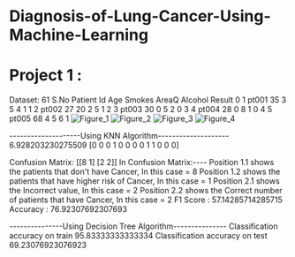 # Diagnosis-of-Lung-Cancer-Using-Machine-Learning

# Project 1 :
Dataset:  61
   S.No Patient Id  Age  Smokes  AreaQ  Alcohol  Result
0     1      pt001   35       3      5        4       1
1     2      pt002   27      20      2        5       1
2     3      pt003   30       0      5        2       0
3     4      pt004   28       0      8        1       0
4     5      pt005   68       4      5        6       1
![Figure_1](https://user-images.githubusercontent.com/88590516/153700948-2d1681df-a728-4afb-91d4-6b97c01d0ebc.png)
![Figure_2](https://user-images.githubusercontent.com/88590516/153700950-b2e8e98d-4b20-465d-bcd2-c8fb1f00daad.png)
![Figure_3](https://user-images.githubusercontent.com/88590516/153700951-f739a9e0-3665-428b-9d30-9ca2326562ca.png)
![Figure_4](https://user-images.githubusercontent.com/88590516/153700952-77475e9b-84f9-403d-8e08-a8869ddbaf49.png)

--------------------Using KNN Algorithm--------------------
6.928203230275509
[0 0 0 1 0 0 0 0 1 1 0 0 0]

Confusion Matrix: 
[[8 1]
 [2 2]]
In Confusion Matrix:----
Position 1.1 shows the patients that don't have Cancer, In this case = 8
Position 1.2 shows the patients that have higher risk of Cancer, In this case = 1
Position 2.1 shows the Incorrect value, In this case = 2
Position 2.2 shows the Correct number of patients that have Cancer, In this case = 2
F1 Score :  57.14285714285715
Accuracy :  76.92307692307693

---------------Using Decision Tree Algorithm---------------
Classification accuracy on train 95.83333333333334
Classification accuracy on test 69.23076923076923
